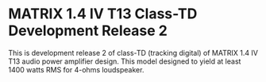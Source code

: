 # MATRIX 1.4 IV T13 Class-TD Development Release 2

This is development release 2 of class-TD (tracking digital) of MATRIX 1.4
IV T13 audio power amplifier design. This model designed to yield at least
1400 watts RMS for 4-ohms loudspeaker.

